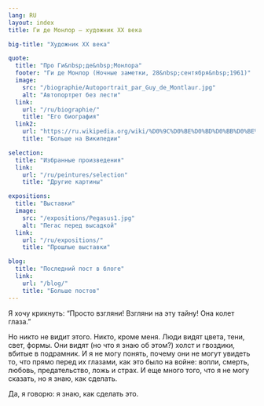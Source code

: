 ```yaml
---
lang: RU
layout: index
title: Ги де Монлор — художник XX века

big-title: "Художник XX века"

quote:
  title: "Про Ги&nbsp;де&nbsp;Монлора"
  footer: "Ги де Монлор (Ночные заметки, 28&nbsp;сентября&nbsp;1961)"
  image:
    src: "/biographie/Autoportrait_par_Guy_de_Montlaur.jpg"
    alt: "Автопортрет без лести"
  link:
    url: "/ru/biographie/"
    title: "Его биография"
  link2:
    url: "https://ru.wikipedia.org/wiki/%D0%9C%D0%BE%D0%BD%D0%BB%D0%BE%D1%80,_%D0%93%D0%B8_%D0%B4%D0%B5"
    title: "Больше на Википедии"

selection:
  title: "Избранные произведения"
  link:
    url: "/ru/peintures/selection"
    title: "Другие картины"

expositions:
  title: "Выставки"
  image:
    src: "/expositions/Pegasus1.jpg"
    alt: "Пегас перед высадкой"
  link:
    url: "/ru/expositions/"
    title: "Прошлые выставки"

blog:
  title: "Последний пост в блоге"
  link:
    url: "/blog/"
    title: "Больше постов"
---
```

Я хочу крикнуть: “Просто взгляни! Взгляни на эту тайну! Она колет глаза.”

Но никто не видит этого. Никто, кроме меня. Люди видят цвета, тени, свет, формы. Они видят (но что я знаю об этом?) холст и гвоздики, вбитые в подрамник. И я не могу понять, почему они не могут увидеть то, что прямо перед их глазами, как это было на войне: вопли, смерть, любовь, предательство, ложь и страх. И еще много того, что я не могу сказать, но я знаю, как сделать.

Да, я говорю: я знаю, как сделать это.

